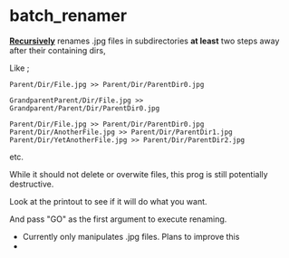 # batch_renamer

**<ins>Recursively</ins>** renames .jpg files in subdirectories **at least** two steps away after their containing dirs,

Like ;

```
Parent/Dir/File.jpg >> Parent/Dir/ParentDir0.jpg

GrandparentParent/Dir/File.jpg >> Grandparent/Parent/Dir/ParentDir0.jpg 

Parent/Dir/File.jpg >> Parent/Dir/ParentDir0.jpg
Parent/Dir/AnotherFile.jpg >> Parent/Dir/ParentDir1.jpg
Parent/Dir/YetAnotherFile.jpg >> Parent/Dir/ParentDir2.jpg
```
etc.

While it should not delete or overwite files, this prog is still potentially destructive.

Look at the printout to see if it will do what you want.

And pass "GO" as the first argument to execute renaming.

* Currently only manipulates .jpg files. Plans to improve this
* 
